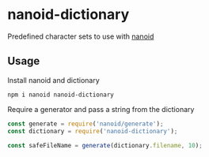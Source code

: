 # nanoid-dictionary
Predefined character sets to use with [nanoid](https://github.com/ai/nanoid)

## Usage

Install nanoid and dictionary

`npm i nanoid nanoid-dictionary`

Require a generator and pass a string from the dictionary

```javascript
const generate = require('nanoid/generate');
const dictionary = require('nanoid-dictionary');

const safeFileName = generate(dictionary.filename, 10);
```